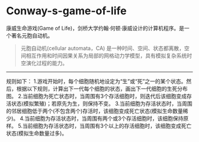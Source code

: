 # Conway-s-game-of-life
康威生命游戏(Game of Life)，剑桥大学约翰·何顿·康威设计的计算机程序。是一个著名元胞自动机。
>元胞自动机(cellular automata，CA) 是一种时间、空间、状态都离散，空间相互作用和时间因果关系为局部的网格动力学模型，具有模拟复杂系统时空演化过程的能力。
---
规则如下：
1.游戏开始时，每个细胞随机地设定为“生”或“死”之一的某个状态。然后，根据以下规则，计算出下一代每个细胞的状态，画出下一代细胞的生死分布图。
2.当前细胞为死亡状态时，当周围有3个存活细胞时，则迭代后该细胞变成存活状态(模拟繁殖)；若原先为生，则保持不变。
3.当前细胞为存活状态时，当周围的邻居细胞低于两个(不包含两个)存活时，该细胞变成死亡状态(模拟生命数量稀少)。
4.当前细胞为存活状态时，当周围有两个或3个存活细胞时，该细胞保持原样。
5.当前细胞为存活状态时，当周围有3个以上的存活细胞时，该细胞变成死亡状态(模拟生命数量过多)。
